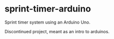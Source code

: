 # sprint-timer-arduino
Sprint timer system using an Arduino Uno. 

Discontinued project, meant as an intro to arduinos.
